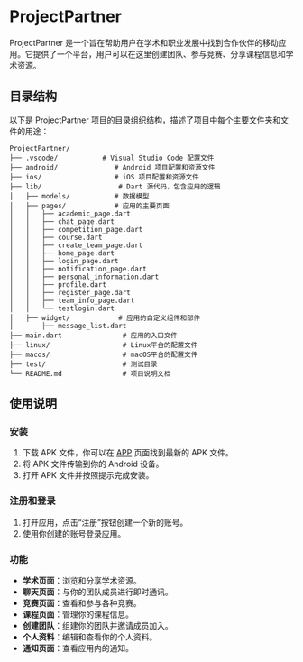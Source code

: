 
# ProjectPartner

ProjectPartner 是一个旨在帮助用户在学术和职业发展中找到合作伙伴的移动应用。它提供了一个平台，用户可以在这里创建团队、参与竞赛、分享课程信息和学术资源。

## 目录结构

以下是 ProjectPartner 项目的目录组织结构，描述了项目中每个主要文件夹和文件的用途：

```
ProjectPartner/
├── .vscode/           # Visual Studio Code 配置文件
├── android/              # Android 项目配置和资源文件
├── ios/                  # iOS 项目配置和资源文件
├── lib/                   # Dart 源代码，包含应用的逻辑
│   ├── models/           # 数据模型
│   ├── pages/            # 应用的主要页面
│   │   ├── academic_page.dart
│   │   ├── chat_page.dart
│   │   ├── competition_page.dart
│   │   ├── course.dart
│   │   ├── create_team_page.dart
│   │   ├── home_page.dart
│   │   ├── login_page.dart
│   │   ├── notification_page.dart
│   │   ├── personal_information.dart
│   │   ├── profile.dart
│   │   ├── register_page.dart
│   │   ├── team_info_page.dart
│   │   └── testlogin.dart
│   ├── widget/            # 应用的自定义组件和部件
│       ├── message_list.dart
├── main.dart               # 应用的入口文件
├── linux/                  # Linux平台的配置文件
├── macos/                  # macOS平台的配置文件
├── test/                   # 测试目录
└── README.md               # 项目说明文档
```

## 使用说明

### 安装

1. 下载 APK 文件，你可以在 [APP](https://github.com/102202107/102202107-102202140/blob/main/app-release.apk) 页面找到最新的 APK 文件。
2. 将 APK 文件传输到你的 Android 设备。
3. 打开 APK 文件并按照提示完成安装。

### 注册和登录

1. 打开应用，点击“注册”按钮创建一个新的账号。
2. 使用你创建的账号登录应用。

### 功能

- **学术页面**：浏览和分享学术资源。
- **聊天页面**：与你的团队成员进行即时通讯。
- **竞赛页面**：查看和参与各种竞赛。
- **课程页面**：管理你的课程信息。
- **创建团队**：组建你的团队并邀请成员加入。
- **个人资料**：编辑和查看你的个人资料。
- **通知页面**：查看应用内的通知。

